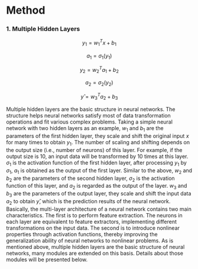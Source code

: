 # Method

### 1. Multiple Hidden Layers

$$
y_1=w_1^T x+b_1
$$

$$
a_1=σ_1 (y_1)
$$

$$
y_2=w_2^T a_1+b_2
$$

$$
a_2=σ_2 (y_2)
$$

$$
y ̂=w_3^T a_2+b_3
$$

Multiple hidden layers are the basic structure in neural networks. 
The structure helps neural networks satisfy most of data transformation operations and fit various complex problems. 
Taking a simple neural network with two hidden layers as an example, $w_1$ and $b_1$ are the parameters of the first hidden layer, they scale and shift the original input $x$ for many times to obtain $y_1$. 
The number of scaling and shifting depends on the output size (i.e., number of neurons) of this layer. 
For example, if the output size is 10, an input data will be transformed by 10 times at this layer. 
$σ_1$ is the activation function of the first hidden layer, after processing $y_1$ by $σ_1$, $a_1$ is obtained as the output of the first layer. 
Similar to the above, $w_2$ and $b_2$ are the parameters of the second hidden layer, $σ_2$ is the activation function of this layer, and $a_2$ is regarded as the output of the layer. 
$w_3$ and $b_3$ are the parameters of the output layer, they scale and shift the input data $a_2$ to obtain $y ̂$, which is the prediction results of the neural network. 
Basically, the multi-layer architecture of a neural network contains two main characteristics. 
The first is to perform feature extraction. 
The neurons in each layer are equivalent to feature extractors, implementing different transformations on the input data. 
The second is to introduce nonlinear properties through activation functions, thereby improving the generalization ability of neural networks to nonlinear problems. 
As is mentioned above, multiple hidden layers are the basic structure of neural networks, many modules are extended on this basis. Details about those modules will be presented below.
